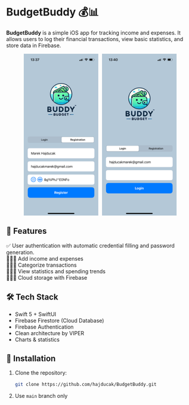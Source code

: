 # BudgetBuddy 💰📊

**BudgetBuddy** is a simple iOS app for tracking income and expenses. It allows users to log their financial transactions, view basic statistics, and store data in Firebase.

<div style="display: flex; justify-content: center; gap: 10px;">
    <img src="BudgetBuddy/BudgetBuddy/Assets.xcassets/Screenshots/screenshot1.imageset/screenshot1.png" width="200">
        <img src="BudgetBuddy/BudgetBuddy/Assets.xcassets/Screenshots/screenshot2.imageset/screenshot2.png" width="200">
</div>

## 🚀 Features
✅ User authentication with automatic credential filling and password generation.    
🧑🏽‍💻 Add income and expenses  
🧑🏽‍💻 Categorize transactions  
🧑🏽‍💻 View statistics and spending trends  
🧑🏽‍💻 Cloud storage with Firebase  

## 🛠️ Tech Stack
- Swift 5 + SwiftUI
- Firebase Firestore (Cloud Database)
- Firebase Authentication
- Clean architecture by VIPER
- Charts & statistics

## 🔧 Installation
1. Clone the repository:
   ```bash
   git clone https://github.com/hajducak/BudgetBuddy.git
   ```
2. Use `main` branch only
